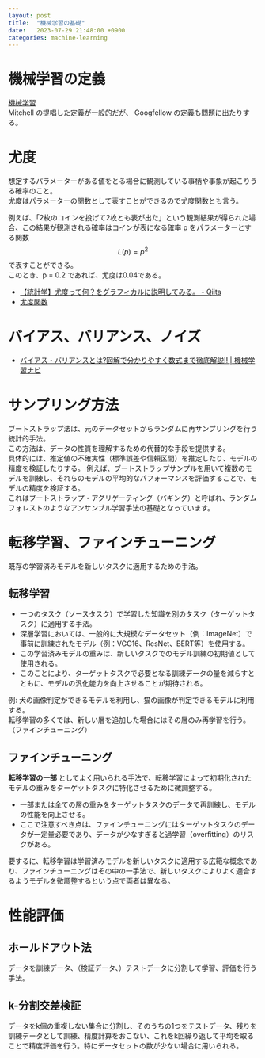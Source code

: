 ```yaml
---
layout: post
title:  "機械学習の基礎"
date:   2023-07-29 21:48:00 +0900
categories: machine-learning
---
```


# 機械学習の定義

[機械学習](https://ja.wikipedia.org/wiki/機械学習)  
Mitchell の提唱した定義が一般的だが、 Googfellow の定義も問題に出たりする。

# 尤度

想定するパラメーターがある値をとる場合に観測している事柄や事象が起こりうる確率のこと。  
尤度はパラメーターの関数として表すことができるので尤度関数とも言う。  
  
例えば、「2枚のコインを投げて2枚とも表が出た」という観測結果が得られた場合、この結果が観測される確率はコインが表になる確率 p をパラメーターとする関数 $$L(p) = p^2$$ で表すことができる。  
このとき、p = 0.2 であれば、尤度は0.04である。  
  
- [【統計学】尤度って何？をグラフィカルに説明してみる。 - Qiita](https://qiita.com/kenmatsu4/items/b28d1b3b3d291d0cc698)
- [尤度関数](https://ja.wikipedia.org/wiki/尤度関数)

# バイアス、バリアンス、ノイズ

- [バイアス・バリアンスとは?図解で分かりやすく数式まで徹底解説!! | 機械学習ナビ](https://nisshingeppo.com/ai/whats-bias-variance/)

# サンプリング方法

ブートストラップ法は、元のデータセットからランダムに再サンプリングを行う統計的手法。  
この方法は、データの性質を理解するための代替的な手段を提供する。  
 具体的には、推定値の不確実性（標準誤差や信頼区間）を推定したり、モデルの精度を検証したりする。
例えば、ブートストラップサンプルを用いて複数のモデルを訓練し、それらのモデルの平均的なパフォーマンスを評価することで、モデルの精度を検証する。  
これはブートストラップ・アグリゲーティング（バギング）と呼ばれ、ランダムフォレストのようなアンサンブル学習手法の基礎となっています。

# 転移学習、ファインチューニング

既存の学習済みモデルを新しいタスクに適用するための手法。

## 転移学習

- 一つのタスク（ソースタスク）で学習した知識を別のタスク（ターゲットタスク）に適用する手法。
- 深層学習においては、一般的に大規模なデータセット（例：ImageNet）で事前に訓練されたモデル（例：VGG16、ResNet、BERT等）を使用する。
- この学習済みモデルの重みは、新しいタスクでのモデル訓練の初期値として使用される。
- このことにより、ターゲットタスクで必要となる訓練データの量を減らすとともに、モデルの汎化能力を向上させることが期待される。

例: 犬の画像判定ができるモデルを利用し、猫の画像が判定できるモデルに利用する。  
転移学習の多くでは、新しい層を追加した場合にはその層のみ再学習を行う。（ファインチューニング）

## ファインチューニング

**転移学習の一部** としてよく用いられる手法で、転移学習によって初期化されたモデルの重みをターゲットタスクに特化させるために微調整する。

- 一部または全ての層の重みをターゲットタスクのデータで再訓練し、モデルの性能を向上させる。
- ここで注意すべき点は、ファインチューニングにはターゲットタスクのデータが一定量必要であり、データが少なすぎると過学習（overfitting）のリスクがある。

要するに、転移学習は学習済みモデルを新しいタスクに適用する広範な概念であり、ファインチューニングはその中の一手法で、新しいタスクによりよく適合するようモデルを微調整するという点で両者は異なる。

# 性能評価

## ホールドアウト法

データを訓練データ、（検証データ、）テストデータに分割して学習、評価を行う手法。

## k-分割交差検証

データをk個の重複しない集合に分割し、そのうちの1つをテストデータ、残りを訓練データとして訓練、精度計算をおこない、これをk回繰り返して平均を取ることで精度評価を行う。特にデータセットの数が少ない場合に用いられる。